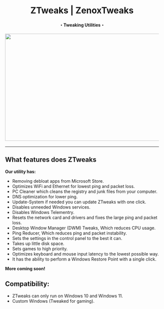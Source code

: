 <div align="center"><h1>ZTweaks | ZenoxTweaks</h1>
<h4>・Tweaking Utilities・<h4>
<img src="https://user-images.githubusercontent.com/108175829/216380546-7f6e68b1-0ff4-48d5-aae8-a280fc3d25e3.png" width="650" height="350">

</div>
<hr>

## What features does ZTweaks
 **Our utility has:**
* Removing debloat apps from Microsoft Store.
* Optimizes WiFi and Ethernet for lowest ping and packet loss.
* PC Cleaner which cleans the registry and junk files from your computer.
* DNS optimization for lower ping.
* Update-System if needed you can update ZTweaks with one click.
* Disables unneeded Windows services.
* Disables Windows Telementry.
* Resets the network card and drivers and fixes the large ping and packet loss.
* Desktop Window Manager (DWM) Tweaks, Which reduces CPU usage.
* Ping Reducer, Which reduces ping and packet instability.
* Sets the settings in the control panel to the best it can.
* Takes up little disk space.
* Sets games to high priority.
* Optimizes keyboard and mouse input latency to the lowest possible way.
* It has the ability to perform a Windows Restore Point with a single click.

**More coming soon!**

## Compatibility:
* ZTweaks can only run on Windows 10 and Windows 11.
* Custom Windows (Tweaked for gaming).

